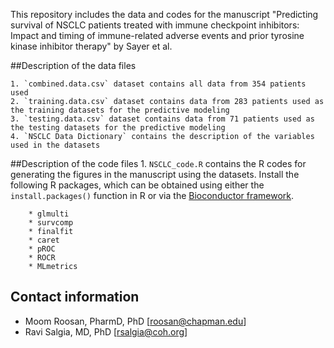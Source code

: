 This repository includes the data and codes for the manuscript "Predicting survival of NSCLC patients treated with immune checkpoint inhibitors: Impact and timing of immune-related adverse events and prior tyrosine kinase inhibitor therapy" by Sayer et al.

##Description of the data files

	1. `combined.data.csv` dataset contains all data from 354 patients used
	2. `training.data.csv` dataset contains data from 283 patients used as the training datasets for the predictive modeling
	3. `testing.data.csv` dataset contains data from 71 patients used as the testing datasets for the predictive modeling
	4. `NSCLC Data Dictionary` contains the description of the variables used in the datasets


##Description of the code files
	1. ```NSCLC_code.R``` contains the R codes for generating the figures in the manuscript using the datasets. Install the following R packages, which can be obtained using either the ```install.packages()``` function in R or via the [Bioconductor framework](http://www.bioconductor.org).
	
		* glmulti
		* survcomp
		* finalfit
		* caret
		* pROC
		* ROCR
		* MLmetrics


## Contact information

* Moom Roosan, PharmD, PhD [roosan@chapman.edu]
* Ravi Salgia, MD, PhD [rsalgia@coh.org]

